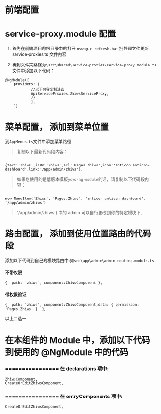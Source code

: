 

# 前端配置
# service-proxy.module 配置

1. 首先在前端项目的根目录中的打开 `nswag-> refresh.bat` 批处理文件更新 service-proxies.ts 文件内容

2. 再到文件夹路径为`\src\shared\service-proxies\service-proxy.module.ts` 文件中添加以下代码：

```
@NgModule({
	providers: [
			//以下内容复制进去
			ApiServiceProxies.ZhiwsServiceProxy,
			//
			],
	})

```

# 菜单配置， 添加到菜单位置
到`AppMenus.ts`文件中添加菜单路径


> 复制以下最新代码段内容：

```

{text:'Zhiws',i18n:'Zhiws',acl:'Pages.Zhiws',icon:'anticon anticon-dashboard',link:'/app/admin/zhiws'},

```


> 如果您使用的是低版本模板`yoyo-ng-module`的话，请复制以下代码段内容：

```

new MenuItem('Zhiws', 'Pages.Zhiws', 'anticon anticon-dashboard', '/app/admin/zhiws')

```

> '/app/admin/zhiws') 中的 admin 可以自行更改到你的特定模块下,

# 路由配置， 添加到使用位置路由的代码段


添加以下代码到自己的模块路由中:如`src\app\admin\admin-routing.module.ts`


#### 不带权限
```
{  path: 'zhiws', component:ZhiwsComponent },
```

#### 带权限验证

```
{  path: 'zhiws', component:ZhiwsComponent,data: { permission: 'Pages.Zhiws' }  },

```

以上二选一
 
 



# 在本组件的 Module 中，添加以下代码到使用的 @NgModule 中的代码
### ================ 在 declarations 项中:

```
ZhiwsComponent,
CreateOrEditZhiwsComponent,

```

### ================ 在 entryComponents 项中:

```
CreateOrEditZhiwsComponent,
```